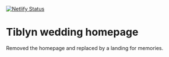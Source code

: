[![Netlify Status](https://api.netlify.com/api/v1/badges/932070fa-eed7-4f05-be89-af524702e83b/deploy-status)](https://app.netlify.com/sites/Tiblyn/deploys)

# Tiblyn wedding homepage

Removed the homepage and replaced by a landing for memories.
